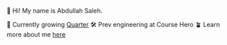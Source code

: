 👋 Hi! My name is Abdullah Saleh.

🚗 Currently growing [Quarter](https://quarter.nyc/)
🛠️ Prev engineering at Course Hero
🪴 Learn more about me [here](https://salehabdullah.com/) 

<!---
abdullahsal702/abdullahsal702 is a ✨ special ✨ repository because its `README.md` (this file) appears on your GitHub profile.
You can click the Preview link to take a look at your changes.
--->
